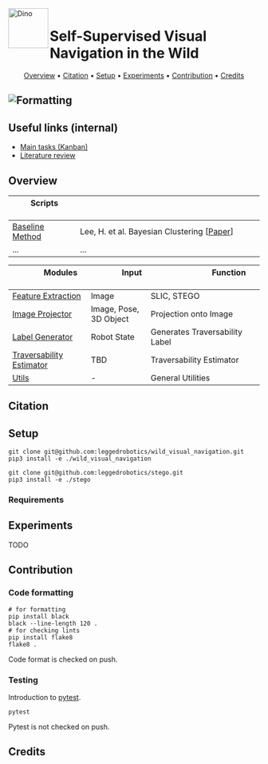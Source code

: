 <img align="left" width="80" height="80" src="https://github.com/leggedrobotics/wild_visual_navigation/blob/dev/gnn_prototype/assets/images/dino.png" alt="Dino"> 

# Self-Supervised Visual Navigation in the Wild

<p align="center">
  <a href="#overview">Overview</a> •
  <a href="#citation">Citation</a> •
  <a href="#setup">Setup</a> •
  <a href="#experiments">Experiments</a> •
  <a href="#contribution">Contribution</a> •
  <a href="#credits">Credits</a>
</p>
 
![Formatting](https://github.com/leggedrobotics/wild_visual_navigation/actions/workflows/formatting.yml/badge.svg)
---

## Useful links (internal)

- [Main tasks (Kanban)](https://github.com/leggedrobotics/wild_visual_navigation/projects/1)
- [Literature review](https://docs.google.com/spreadsheets/d/1rJPC4jVz_Hw7U6YQauh1B3Xpart7-9tC884P5ONtkaU/edit?usp=sharing)

## Overview

| &nbsp; &nbsp; &nbsp; &nbsp; Scripts &nbsp; &nbsp; &nbsp; &nbsp; &nbsp; | &nbsp; &nbsp; &nbsp; &nbsp; &nbsp; &nbsp; &nbsp;  &nbsp; &nbsp; &nbsp; &nbsp; &nbsp; &nbsp; &nbsp;  &nbsp; &nbsp; &nbsp; &nbsp; &nbsp; &nbsp; &nbsp;  &nbsp; &nbsp; &nbsp; &nbsp; &nbsp; &nbsp; &nbsp;  &nbsp; &nbsp; &nbsp; &nbsp; &nbsp; &nbsp; &nbsp;  &nbsp; &nbsp; &nbsp; &nbsp; &nbsp; &nbsp; &nbsp;  &nbsp; &nbsp; &nbsp; &nbsp; &nbsp; &nbsp; &nbsp; |
| - | - |
| [Baseline Method](./scripts/baselines/bayesian_clustering.py ) | Lee, H. et al. Bayesian Clustering [[Paper](http://nmail.kaist.ac.kr/paper/auro2016.pdf)] |
|... | ... |

| &nbsp; &nbsp; &nbsp; &nbsp; &nbsp; &nbsp; &nbsp; Modules &nbsp; &nbsp; &nbsp; &nbsp; &nbsp; &nbsp; &nbsp; &nbsp; | &nbsp; &nbsp; &nbsp; &nbsp; &nbsp; &nbsp; &nbsp; Input  &nbsp; &nbsp; &nbsp; &nbsp; &nbsp; &nbsp; &nbsp;  &nbsp; | &nbsp; &nbsp; &nbsp; &nbsp; &nbsp; &nbsp;  &nbsp; &nbsp; &nbsp; &nbsp; &nbsp; &nbsp; &nbsp;  &nbsp; Function &nbsp; &nbsp; &nbsp; &nbsp; &nbsp; &nbsp;  &nbsp; &nbsp; &nbsp; &nbsp; &nbsp; &nbsp; &nbsp;  &nbsp; &nbsp; &nbsp; &nbsp; &nbsp; &nbsp; &nbsp; |
| - | - |- |
| [Feature Extraction](./wild_visual_navigation/feature_extractor) | Image | SLIC, STEGO |
| [Image Projector](./wild_visual_navigation/image_projector) | Image, Pose, 3D Object | Projection onto Image |
| [Label Generator](./wild_visual_navigation/label_generator) | Robot State | Generates Traversability Label |
| [Traversability Estimator](./wild_visual_navigation/traversability_estimator) | TBD |  Traversability Estimator |
| [Utils](./wild_visual_navigation/utils) | - | General Utilities |

## Citation

## Setup

```shell
git clone git@github.com:leggedrobotics/wild_visual_navigation.git
pip3 install -e ./wild_visual_navigation
```

```shell
git clone git@github.com:leggedrobotics/stego.git
pip3 install -e ./stego
```

### Requirements

## Experiments
TODO

## Contribution

### Code formatting
```shell
# for formatting
pip install black
black --line-length 120 .
# for checking lints
pip install flake8
flake8 .
```
Code format is checked on push.

### Testing
Introduction to [pytest](https://github.com/pluralsight/intro-to-pytest).

```shell
pytest
```
Pytest is not checked on push.

## Credits
